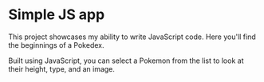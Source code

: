 # Simple JS app

This project showcases my ability to write JavaScript code.  Here you'll find the beginnings of a Pokedex.

Built using JavaScript, you can select a Pokemon from the list to look at their height, type, and an image.